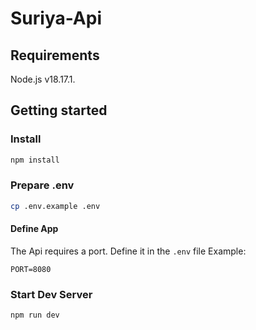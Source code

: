 # Suriya-Api

## Requirements

Node.js v18.17.1.

## Getting started

### Install

```sh
npm install
```

### Prepare .env

```sh
cp .env.example .env
```

#### Define App

The Api requires a port. Define it in the `.env` file Example:

```
PORT=8080
```

### Start Dev Server

```sh
npm run dev
```
